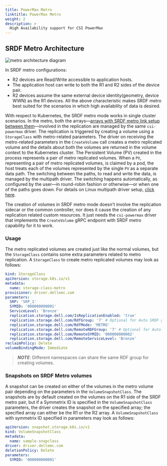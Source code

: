 ```yaml
---
title: PowerMax Metro
linktitle: PowerMax Metro
weight: 2
description: >
  High Availability support for CSI PowerMax
---
```


## SRDF Metro Architecture

![metro architecture diagram](../../powermax-metro.png)

In SRDF metro configurations:
* R2 devices are Read/Write accessible to application hosts.
* The application host can write to both the R1 and R2 sides of the device pair.
* R2 devices assume the same external device identity(geometry, device WWN) as the R1 devices.
  All the above characteristic makes SRDF metro best suited for the scenarios in which high availability of data is desired.

With respect to Kubernetes, the SRDF metro mode works in single cluster scenarios. In the metro, both the arrays—[arrays with SRDF metro link setup between them](../../../deployment/helm/modules/installation/replication/powermax/#on-storage-array)—involved in the replication are managed by the same `csi-powermax` driver. The replication is triggered by creating a volume using a `StorageClass` with metro-related parameters.
The driver on receiving the metro-related parameters in the `CreateVolume` call creates a metro replicated volume and the details about both the volumes are returned in the volume context to the Kubernetes cluster. The Persistent Volume (PV) created in the process represents a pair of metro replicated volumes. When a `PV`, representing a pair of metro replicated volumes, is claimed by a pod, the host treats each of the volumes represented by the single `PV` as a separate data path. The switching between the paths, to read and write the data, is managed by the multipath driver. The switching happens automatically, as configured by the user—in round-robin fashion or otherwise—or when one of the paths goes down. For details on Linux multipath driver setup, [click here](../../../deployment/helm/drivers/installation/powermax#linux-multipathing-requirements).

The creation of volumes in SRDF metro mode doesn't involve the replication sidecar or the common controller, nor does it cause the creation of any replication related custom resources. It just needs the `csi-powermax` driver that implements the `CreateVolume` gRPC endpoint with SRDF metro capability for it to work.

### Usage
The metro replicated volumes are created just like the normal volumes, but the `StorageClass` contains some
extra parameters related to metro replication. A `StorageClass` to create metro replicated volumes may look as follows:

```yaml
kind: StorageClass
apiVersion: storage.k8s.io/v1
metadata:
  name: storage-class-metro
provisioner: driver.dellemc.com
parameters:
  SRP: 'SRP_1'
  SYMID: '000000000001'
  ServiceLevel: 'Bronze'
  replication.storage.dell.com/IsReplicationEnabled: 'true'
  replication.storage.dell.com/RdfGroup: '7' # Optional for Auto SRDF group 
  replication.storage.dell.com/RdfMode: 'METRO'
  replication.storage.dell.com/RemoteRDFGroup: '7' # Optional for Auto SRDF group
  replication.storage.dell.com/RemoteSYMID: '000000000002'
  replication.storage.dell.com/RemoteServiceLevel: 'Bronze'
reclaimPolicy: Delete
volumeBindingMode: Immediate
```

> _**NOTE**_: Different namespaces can share the same RDF group for creating volumes.


### Snapshots on SRDF Metro volumes
A snapshot can be created on either of the volumes in the metro volume pair depending on the parameters in the `VolumeSnapshotClass`.
The snapshots are by default created on the volumes on the R1 side of the SRDF metro pair, but if a Symmetrix ID is specified in the `VolumeSnapshotClass` parameters, the driver creates the snapshot on the specified array; the specified array can either be the R1 or the R2 array. A `VolumeSnapshotClass` with symmetrix ID specified in parameters may look as follows:

```yaml
apiVersion: snapshot.storage.k8s.io/v1
kind: VolumeSnapshotClass
metadata:
  name: sample-snapclass
driver: driver.dellemc.com
deletionPolicy: Delete
parameters:
  SYMID: '000000000001'
```
